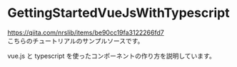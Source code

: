 # GettingStartedVueJsWithTypescript
https://qiita.com/nrslib/items/be90cc19fa3122266fd7  
こちらのチュートリアルのサンプルソースです。

vue.js と typescript を使ったコンポーネントの作り方を説明しています。
